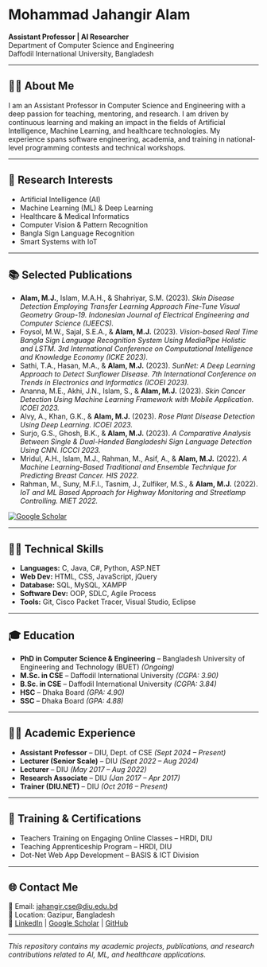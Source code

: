# Mohammad Jahangir Alam  
**Assistant Professor | AI Researcher**  
Department of Computer Science and Engineering  
Daffodil International University, Bangladesh  

---

## 👨‍🏫 About Me
I am an Assistant Professor in Computer Science and Engineering with a deep passion for teaching, mentoring, and research. I am driven by continuous learning and making an impact in the fields of Artificial Intelligence, Machine Learning, and healthcare technologies. My experience spans software engineering, academia, and training in national-level programming contests and technical workshops.

---

## 🧠 Research Interests
- Artificial Intelligence (AI)  
- Machine Learning (ML) & Deep Learning  
- Healthcare & Medical Informatics  
- Computer Vision & Pattern Recognition  
- Bangla Sign Language Recognition  
- Smart Systems with IoT

---

## 📚 Selected Publications
- **Alam, M.J.**, Islam, M.A.H., & Shahriyar, S.M. (2023). *Skin Disease Detection Employing Transfer Learning Approach Fine-Tune Visual Geometry Group-19.* *Indonesian Journal of Electrical Engineering and Computer Science (IJEECS).*  
- Foysol, M.W., Sajal, S.E.A., & **Alam, M.J.** (2023). *Vision-based Real Time Bangla Sign Language Recognition System Using MediaPipe Holistic and LSTM.* *3rd International Conference on Computational Intelligence and Knowledge Economy (ICKE 2023).*  
- Sathi, T.A., Hasan, M.A., & **Alam, M.J.** (2023). *SunNet: A Deep Learning Approach to Detect Sunflower Disease.* *7th International Conference on Trends in Electronics and Informatics (ICOEI 2023).*  
- Ananna, M.E., Akhi, J.N., Islam, S., & **Alam, M.J.** (2023). *Skin Cancer Detection Using Machine Learning Framework with Mobile Application.* *ICOEI 2023.*  
- Alvy, A., Khan, G.K., & **Alam, M.J.** (2023). *Rose Plant Disease Detection Using Deep Learning.* *ICOEI 2023.*  
- Surjo, G.S., Ghosh, B.K., & **Alam, M.J.** (2023). *A Comparative Analysis Between Single & Dual-Handed Bangladeshi Sign Language Detection Using CNN.* *ICCCI 2023.*  
- Mridul, A.H., Islam, M.J., Rahman, M., Asif, A., & **Alam, M.J.** (2022). *A Machine Learning-Based Traditional and Ensemble Technique for Predicting Breast Cancer.* *HIS 2022.*  
- Rahman, M., Suny, M.F.I., Tasnim, J., Zulfiker, M.S., & **Alam, M.J.** (2022). *IoT and ML Based Approach for Highway Monitoring and Streetlamp Controlling.* *MIET 2022.*  

[![Google Scholar](https://img.shields.io/badge/Google%20Scholar-100000?style=flat&logo=Google-Scholar&logoColor=white&labelColor=4285F4)](https://scholar.google.com/citations?user=HRQKy-AAAAAJ&hl=en)

---

## 👨‍💻 Technical Skills
- **Languages:** C, Java, C#, Python, ASP.NET  
- **Web Dev:** HTML, CSS, JavaScript, jQuery  
- **Database:** SQL, MySQL, XAMPP  
- **Software Dev:** OOP, SDLC, Agile Process  
- **Tools:** Git, Cisco Packet Tracer, Visual Studio, Eclipse  

---

## 🎓 Education
- **PhD in Computer Science & Engineering** – Bangladesh University of Engineering and Technology (BUET) *(Ongoing)*  
- **M.Sc. in CSE** – Daffodil International University *(CGPA: 3.90)*  
- **B.Sc. in CSE** – Daffodil International University *(CGPA: 3.84)*  
- **HSC** – Dhaka Board *(GPA: 4.90)*  
- **SSC** – Dhaka Board *(GPA: 4.88)*  

---

## 👨‍🏫 Academic Experience
- **Assistant Professor** – DIU, Dept. of CSE *(Sept 2024 – Present)*  
- **Lecturer (Senior Scale)** – DIU *(Sept 2022 – Aug 2024)*  
- **Lecturer** – DIU *(May 2017 – Aug 2022)*  
- **Research Associate** – DIU *(Jan 2017 – Apr 2017)*  
- **Trainer (DIU.NET)** – DIU *(Oct 2016 – Present)*  

---

## 🏅 Training & Certifications
- Teachers Training on Engaging Online Classes – HRDI, DIU  
- Teaching Apprenticeship Program – HRDI, DIU  
- Dot-Net Web App Development – BASIS & ICT Division  

---

## 🌐 Contact Me
📧 Email: [jahangir.cse@diu.edu.bd](mailto:jahangir.cse@diu.edu.bd)  
📍 Location: Gazipur, Bangladesh  
🔗 [LinkedIn](https://linkedin.com/in/your-profile) | [Google Scholar](https://scholar.google.com/citations?user=HRQKy-AAAAAJ&hl=en) | [GitHub](https://github.com/your-username)

---

*This repository contains my academic projects, publications, and research contributions related to AI, ML, and healthcare applications.*
